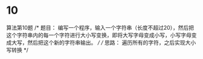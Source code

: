 # 10
算法第10题
/*
题目：
编写一个程序，输入一个字符串（长度不超过20），然后把这个字符串内的每一个字符进行大小写变换，即将大写字母变成小写，小写字母变成大写，然后把这个新的字符串输出。
*/
/*
思路：
遍历所有的字符，之后实现大小写转换
*/
